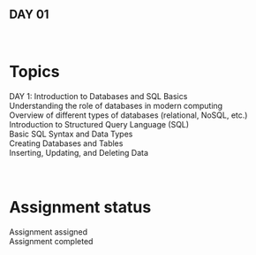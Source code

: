 ## DAY 01 <br />
<br />

# Topics <br />
DAY 1: Introduction to Databases and SQL Basics<br />
Understanding the role of databases in modern computing<br />
Overview of different types of databases (relational, NoSQL, etc.)<br />
Introduction to Structured Query Language (SQL)<br />
Basic SQL Syntax and Data Types<br />
Creating Databases and Tables<br />
Inserting, Updating, and Deleting Data <br />
<br />
<br />

# Assignment status <br />
Assignment assigned<br />
Assignment completed <br />
<br />
<br />
